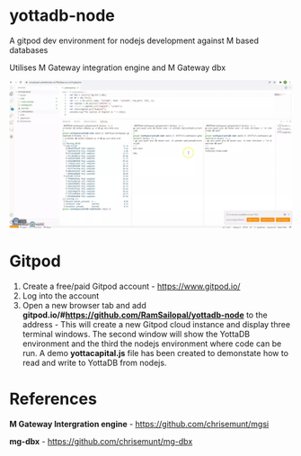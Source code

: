 # yottadb-node

A gitpod dev environment for nodejs development against M based databases

Utilises M Gateway integration engine and M Gateway dbx

![Alt text](yotta-node.webp?raw=true "Gitpod View")

 # Gitpod
 
1) Create a free/paid Gitpod account - https://www.gitpod.io/
2) Log into the account
3) Open a new browser tab and add **gitpod.io/#https://github.com/RamSailopal/yottadb-node** to the address - This will create a new Gitpod cloud instance and display three terminal windows. The second window will show the YottaDB environment and the third the nodejs environment where code can be run. A demo **yottacapital.js** file has been created to demonstate how to read and write to YottaDB from nodejs.

# References

**M Gateway Intergration engine** - https://github.com/chrisemunt/mgsi

**mg-dbx** - https://github.com/chrisemunt/mg-dbx

